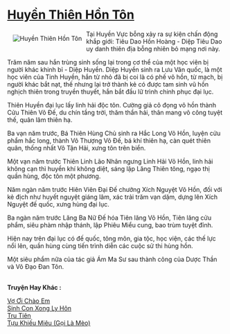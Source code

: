 <a href="https://utruyen.com/huyen-thien-hon-ton/12602/" title="Huyền Thiên Hồn Tôn"><h1>Huyền Thiên Hồn Tôn</h1></a><div style="display:table"><img align="right" style="float: left; padding: 10px;" src="https://utruyen.com/images/story/200x260/huyen-thien-hon-ton.jpg" alt="Huyền Thiên Hồn Tôn">Tại Huyền Vực bỗng xảy ra sự kiện chấn động khắp giới: Tiêu Dao Hồn Hoàng - Diệp Tiêu Dao uy danh thiên địa bỗng nhiên bỏ mạng nơi này.<p></p>Trăm năm sau hắn trùng sinh sống lại trong cơ thể của một học viên bị người khác khinh bỉ - Diệp Huyền. Diệp Huyền sinh ra Lưu Vân quốc, là một học viên của Tinh Huyền, hắn từ nhỏ đã bị coi là có phế võ hồn, từ mạch, bị người khác bắt nạt, thế nhưng lại trở thành kẻ có được tam sinh vũ hồn nghịch thiên trong truyền thuyết, hắn bắt đầu lữ trình chinh phục đại lục.<p></p>Thiên Huyền đại lục lấy linh hải độc tôn. Cường giả cô đọng võ hồn thành Cửu Thiên Võ Đế, du chín tầng trời, thăm thần hải, thân mang võ công tuyệt thế, quân lâm thiên hạ.<p></p>Ba vạn năm trước, Bá Thiên Hùng Chủ sinh ra Hắc Long Võ Hồn, luyện cửu phẩm hắc long, thành Vô Thượng Võ Đế, bá khí thiên hạ, càn quét thiên quân, thống nhất Vô Tận Hải, xưng tôn trên biển.<p></p>Một vạn năm trước Thiên Linh Lão Nhân ngưng Linh Hải Võ Hồn, linh hải không cạn thì huyền khí không diệt, sáng lập Lăng Thiên tông, ngạo thị quần hùng, độc tôn một phương.<p></p>Năm ngàn năm trước Hiên Viên Đại Đế chưởng Xích Nguyệt Võ Hồn, đối với kẻ địch như huyết nguyệt giáng lâm, xác trải trăm vạn dặm, dựng lên Xích Nguyệt đế quốc, xưng hùng đại lục.<p></p>Ba ngàn năm trước Lăng Ba Nữ Đế hóa Tiên lăng Võ Hồn, Tiên lăng cửu phẩm, siêu phàm nhập thánh, lập Phiêu Miểu cung, bao trùm tuyệt đỉnh.<p></p>Hiện nay trên đại lục có đế quốc, tông môn, gia tộc, học viện, các thế lực nổi lên, quần hùng cùng tiến trình diễn các cuộc sử thi hùng hồn.<p></p>Một siêu phẩm nữa của tác giả Ám Ma Sư sau thành công của Dược Thần và Võ Đạo Đan Tôn.</div><p><br><b>Truyện Hay Khác :</b></p><a href="https://utruyen.com/vo-oi-chao-em/1796/" alt="Vợ Ơi Chào Em">Vợ Ơi Chào Em</a><br/><a href="https://github.com/quanluxury/truyenhot/tree/master/truyenhay/17903/" alt="Sinh Con Xong Ly Hôn">Sinh Con Xong Ly Hôn</a><br/><a href="https://github.com/quanluxury/truyenhot/tree/master/truyenhay/330/" alt="Tru Tiên">Tru Tiên</a><br/><a href="https://truyenngontinhay.wordpress.com/2019/10/03/tu%cc%a3u-khieu-mieu-go%cc%a3i-la-meo/" alt="Tựu Khiếu Miêu (Gọi Là Mèo)">Tựu Khiếu Miêu (Gọi Là Mèo)</a><br/>